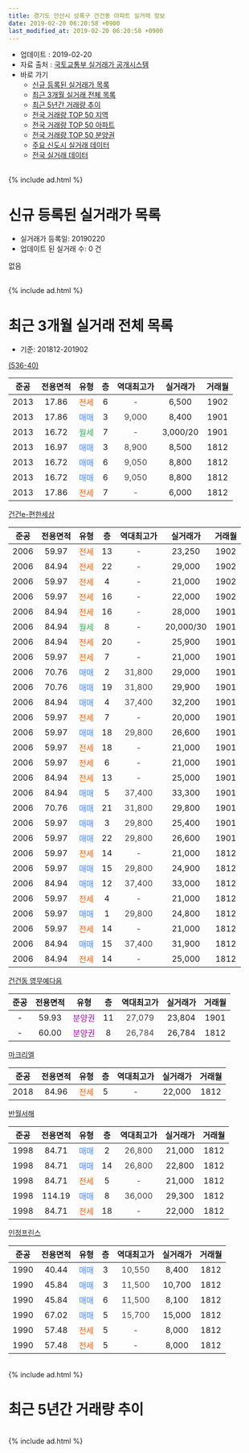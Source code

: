 ```yaml
---
title: 경기도 안산시 상록구 건건동 아파트 실거래 정보
date: 2019-02-20 06:20:58 +0900
last_modified_at: 2019-02-20 06:20:58 +0900
---
```


* 업데이트 : 2019-02-20
* 자료 출처 : [국토교통부 실거래가 공개시스템](http://rt.molit.go.kr)
* 바로 가기
    * [신규 등록된 실거래가 목록](#신규-등록된-실거래가-목록)
    * [최근 3개월 실거래 전체 목록](#최근-3개월-실거래-전체-목록)
    * [최근 5년간 거래량 추이](#최근-5년간-거래량-추이)
    * [전국 거래량 TOP 50 지역](https://inasie.github.io/apt-trade-info/최근-3개월-전국에서-가장-거래가-많이-발생한-지역)
    * [전국 거래량 TOP 50 아파트](https://inasie.github.io/apt-trade-info/최근-3개월-전국에서-가장-거래가-많이-발생한-아파트)
    * [전국 거래량 TOP 50 분양권](https://inasie.github.io/apt-trade-info/최근-3개월-전국에서-가장-거래가-많이-발생한-분양권)
    * [주요 신도시 실거래 데이터](https://inasie.github.io/apt-trade-info/주요-신도시)
    * [전국 실거래 데이터](https://inasie.github.io/apt-trade-info/전국)
<br>
{% include ad.html %}
<br>

# 신규 등록된 실거래가 목록
* 실거래가 등록일: 20190220
* 업데이트 된 실거래 수: 0 건

없음

<br>
{% include ad.html %}
<br>

# 최근 3개월 실거래 전체 목록
* 기준: 201812-201902


[(536-40)](https://search.naver.com/search.naver?query=%EA%B2%BD%EA%B8%B0%EB%8F%84+%EC%95%88%EC%82%B0%EC%8B%9C+%EC%83%81%EB%A1%9D%EA%B5%AC+%EA%B1%B4%EA%B1%B4%EB%8F%99+%28536-40%29)

|준공|전용면적|유형|층|역대최고가|실거래가|거래월|
|:---:|:---:|:---:|:---:|:---:|:---:|:---:|
|2013|17.86|<span style="color:#ff5a00">전세</span>|6|<span style="color:#444444">-</span>|6,500|1902|
|2013|17.86|<span style="color:#4285f3">매매</span>|3|<span style="color:#444444">9,000</span>|8,400|1901|
|2013|16.72|<span style="color:#34a853">월세</span>|7|<span style="color:#444444">-</span>|3,000/20|1901|
|2013|16.97|<span style="color:#4285f3">매매</span>|3|<span style="color:#444444">8,900</span>|8,500|1812|
|2013|16.72|<span style="color:#4285f3">매매</span>|6|<span style="color:#444444">9,050</span>|8,800|1812|
|2013|16.72|<span style="color:#4285f3">매매</span>|6|<span style="color:#444444">9,050</span>|8,800|1812|
|2013|17.86|<span style="color:#ff5a00">전세</span>|7|<span style="color:#444444">-</span>|6,000|1812|

[건건e-편한세상](https://search.naver.com/search.naver?query=%EA%B2%BD%EA%B8%B0%EB%8F%84+%EC%95%88%EC%82%B0%EC%8B%9C+%EC%83%81%EB%A1%9D%EA%B5%AC+%EA%B1%B4%EA%B1%B4%EB%8F%99+%EA%B1%B4%EA%B1%B4e-%ED%8E%B8%ED%95%9C%EC%84%B8%EC%83%81)

|준공|전용면적|유형|층|역대최고가|실거래가|거래월|
|:---:|:---:|:---:|:---:|:---:|:---:|:---:|
|2006|59.97|<span style="color:#ff5a00">전세</span>|13|<span style="color:#444444">-</span>|23,250|1902|
|2006|84.94|<span style="color:#ff5a00">전세</span>|22|<span style="color:#444444">-</span>|29,000|1902|
|2006|59.97|<span style="color:#ff5a00">전세</span>|4|<span style="color:#444444">-</span>|21,000|1902|
|2006|59.97|<span style="color:#ff5a00">전세</span>|16|<span style="color:#444444">-</span>|22,000|1902|
|2006|84.94|<span style="color:#ff5a00">전세</span>|16|<span style="color:#444444">-</span>|28,000|1901|
|2006|84.94|<span style="color:#34a853">월세</span>|8|<span style="color:#444444">-</span>|20,000/30|1901|
|2006|84.94|<span style="color:#ff5a00">전세</span>|20|<span style="color:#444444">-</span>|25,900|1901|
|2006|59.97|<span style="color:#ff5a00">전세</span>|7|<span style="color:#444444">-</span>|21,000|1901|
|2006|70.76|<span style="color:#4285f3">매매</span>|2|<span style="color:#444444">31,800</span>|29,000|1901|
|2006|70.76|<span style="color:#4285f3">매매</span>|19|<span style="color:#444444">31,800</span>|29,900|1901|
|2006|84.94|<span style="color:#4285f3">매매</span>|4|<span style="color:#444444">37,400</span>|32,200|1901|
|2006|59.97|<span style="color:#ff5a00">전세</span>|7|<span style="color:#444444">-</span>|20,000|1901|
|2006|59.97|<span style="color:#4285f3">매매</span>|18|<span style="color:#444444">29,800</span>|26,600|1901|
|2006|59.97|<span style="color:#ff5a00">전세</span>|18|<span style="color:#444444">-</span>|21,000|1901|
|2006|59.97|<span style="color:#ff5a00">전세</span>|6|<span style="color:#444444">-</span>|21,000|1901|
|2006|84.94|<span style="color:#ff5a00">전세</span>|13|<span style="color:#444444">-</span>|25,000|1901|
|2006|84.94|<span style="color:#4285f3">매매</span>|5|<span style="color:#444444">37,400</span>|33,300|1901|
|2006|70.76|<span style="color:#4285f3">매매</span>|21|<span style="color:#444444">31,800</span>|29,800|1901|
|2006|59.97|<span style="color:#4285f3">매매</span>|3|<span style="color:#444444">29,800</span>|25,400|1901|
|2006|59.97|<span style="color:#4285f3">매매</span>|22|<span style="color:#444444">29,800</span>|26,600|1901|
|2006|59.97|<span style="color:#ff5a00">전세</span>|14|<span style="color:#444444">-</span>|21,000|1812|
|2006|59.97|<span style="color:#4285f3">매매</span>|15|<span style="color:#444444">29,800</span>|24,900|1812|
|2006|84.94|<span style="color:#4285f3">매매</span>|12|<span style="color:#444444">37,400</span>|33,000|1812|
|2006|59.97|<span style="color:#ff5a00">전세</span>|4|<span style="color:#444444">-</span>|21,000|1812|
|2006|59.97|<span style="color:#4285f3">매매</span>|1|<span style="color:#444444">29,800</span>|24,800|1812|
|2006|59.97|<span style="color:#ff5a00">전세</span>|14|<span style="color:#444444">-</span>|21,000|1812|
|2006|84.94|<span style="color:#4285f3">매매</span>|15|<span style="color:#444444">37,400</span>|31,900|1812|
|2006|84.94|<span style="color:#ff5a00">전세</span>|14|<span style="color:#444444">-</span>|25,000|1812|

[건건동 영무예다음](https://search.naver.com/search.naver?query=%EA%B2%BD%EA%B8%B0%EB%8F%84+%EC%95%88%EC%82%B0%EC%8B%9C+%EC%83%81%EB%A1%9D%EA%B5%AC+%EA%B1%B4%EA%B1%B4%EB%8F%99+%EA%B1%B4%EA%B1%B4%EB%8F%99+%EC%98%81%EB%AC%B4%EC%98%88%EB%8B%A4%EC%9D%8C)

|준공|전용면적|유형|층|역대최고가|실거래가|거래월|
|:---:|:---:|:---:|:---:|:---:|:---:|:---:|
|-|59.93|<span style="color:#9C11A5">분양권</span>|11|<span style="color:#444444">27,079</span>|23,804|1901|
|-|60.00|<span style="color:#9C11A5">분양권</span>|8|<span style="color:#444444">26,784</span>|26,784|1812|

[마크리엘](https://search.naver.com/search.naver?query=%EA%B2%BD%EA%B8%B0%EB%8F%84+%EC%95%88%EC%82%B0%EC%8B%9C+%EC%83%81%EB%A1%9D%EA%B5%AC+%EA%B1%B4%EA%B1%B4%EB%8F%99+%EB%A7%88%ED%81%AC%EB%A6%AC%EC%97%98)

|준공|전용면적|유형|층|역대최고가|실거래가|거래월|
|:---:|:---:|:---:|:---:|:---:|:---:|:---:|
|2018|84.96|<span style="color:#ff5a00">전세</span>|5|<span style="color:#444444">-</span>|22,000|1812|

[반월서해](https://search.naver.com/search.naver?query=%EA%B2%BD%EA%B8%B0%EB%8F%84+%EC%95%88%EC%82%B0%EC%8B%9C+%EC%83%81%EB%A1%9D%EA%B5%AC+%EA%B1%B4%EA%B1%B4%EB%8F%99+%EB%B0%98%EC%9B%94%EC%84%9C%ED%95%B4)

|준공|전용면적|유형|층|역대최고가|실거래가|거래월|
|:---:|:---:|:---:|:---:|:---:|:---:|:---:|
|1998|84.71|<span style="color:#4285f3">매매</span>|2|<span style="color:#444444">26,800</span>|21,000|1812|
|1998|84.71|<span style="color:#4285f3">매매</span>|14|<span style="color:#444444">26,800</span>|22,800|1812|
|1998|84.71|<span style="color:#ff5a00">전세</span>|5|<span style="color:#444444">-</span>|21,000|1812|
|1998|114.19|<span style="color:#4285f3">매매</span>|8|<span style="color:#444444">36,000</span>|29,300|1812|
|1998|84.71|<span style="color:#ff5a00">전세</span>|18|<span style="color:#444444">-</span>|22,000|1812|


<script async src="//pagead2.googlesyndication.com/pagead/js/adsbygoogle.js"></script>
<!-- 기본 -->
<ins class="adsbygoogle"
     style="display:block"
     data-ad-client="ca-pub-2446590836940007"
     data-ad-slot="1659523306"
     data-ad-format="auto"
     data-full-width-responsive="true"></ins>
<script>
(adsbygoogle = window.adsbygoogle || []).push({});
</script>


[인정프린스](https://search.naver.com/search.naver?query=%EA%B2%BD%EA%B8%B0%EB%8F%84+%EC%95%88%EC%82%B0%EC%8B%9C+%EC%83%81%EB%A1%9D%EA%B5%AC+%EA%B1%B4%EA%B1%B4%EB%8F%99+%EC%9D%B8%EC%A0%95%ED%94%84%EB%A6%B0%EC%8A%A4)

|준공|전용면적|유형|층|역대최고가|실거래가|거래월|
|:---:|:---:|:---:|:---:|:---:|:---:|:---:|
|1990|40.44|<span style="color:#4285f3">매매</span>|3|<span style="color:#444444">10,550</span>|8,400|1812|
|1990|45.84|<span style="color:#4285f3">매매</span>|3|<span style="color:#444444">11,500</span>|10,700|1812|
|1990|45.84|<span style="color:#4285f3">매매</span>|6|<span style="color:#444444">11,500</span>|8,100|1812|
|1990|67.02|<span style="color:#4285f3">매매</span>|5|<span style="color:#444444">15,700</span>|15,000|1812|
|1990|57.48|<span style="color:#ff5a00">전세</span>|5|<span style="color:#444444">-</span>|8,000|1812|
|1990|57.48|<span style="color:#ff5a00">전세</span>|5|<span style="color:#444444">-</span>|8,000|1812|


<br>
{% include ad.html %}
<br>

# 최근 5년간 거래량 추이


<div style="width:100%;">
    <canvas id="deal_progress" height="200"></canvas>
</div>

<script>
new Chart(document.getElementById("deal_progress"), {
    type: 'line',
    data: {
        labels: ['201402','201403','201404','201405','201406','201407','201408','201409','201410','201411','201412','201501','201502','201503','201504','201505','201506','201507','201508','201509','201510','201511','201512','201601','201602','201603','201604','201605','201606','201607','201608','201609','201610','201611','201612','201701','201702','201703','201704','201705','201706','201707','201708','201709','201710','201711','201712','201801','201802','201803','201804','201805','201806','201807','201808','201809','201810','201811','201812','201901','201902'],
        datasets: [{
            label: '매매',
            pointRadius: 1,
            data: [44, 57, 40, 34, 30, 24, 45, 60, 40, 17, 14, 38, 31, 32, 21, 30, 32, 33, 23, 24, 24, 17, 16, 26, 18, 31, 22, 18, 35, 31, 20, 15, 32, 18, 15, 18, 12, 21, 19, 20, 23, 22, 20, 11, 18, 19, 9, 18, 16, 14, 20, 11, 20, 14, 23, 26, 21, 8, 15, 10, 0],
            borderColor: "rgba(255, 201, 14, 1)",
            backgroundColor: "rgba(255, 201, 14, 0.5)",
            fill: false,
            lineTension: 0
        },{
            label: '전월세',
            pointRadius: 1,
            data: [18, 25, 16, 17, 20, 13, 27, 24, 24, 21, 21, 18, 22, 24, 13, 20, 14, 16, 19, 16, 20, 15, 18, 12, 14, 17, 14, 16, 15, 14, 21, 20, 19, 17, 8, 9, 22, 18, 12, 14, 14, 18, 6, 21, 8, 14, 8, 12, 11, 17, 15, 7, 16, 12, 15, 13, 21, 4, 10, 9, 5],
            borderColor: "rgba(0, 141, 185, 1)",
            backgroundColor: "rgba(0, 141, 185, 0.5)",
            fill: false,
            lineTension: 0
        }
        ]
    },
    options: {
        responsive: true,
        title: {
            display: false
        },
        tooltips: {
            mode: 'index',
            intersect: false
        },
        hover: {
            mode: 'nearest',
            intersect: true
        },
        scales: {
            xAxes: [{
                display: true,
                scaleLabel: {
                    display: true,
                    labelString: '년/월'
                }
            }],
            yAxes: [{
                display: true,
                ticks: {
                    suggestedMin: 0,
                },
                scaleLabel: {
                    display: true,
                    labelString: '실거래 수'
                }
            }]
        }
    }
});

</script>


<br>
{% include ad.html %}
<br>

